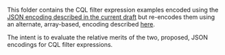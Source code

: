 This folder contains the CQL filter expression examples encoded using the [JSON encoding described in the current draft](https://docs.ogc.org/DRAFTS/19-079r1.html#cql2-json) but re-encodes them using an alternate, array-based, encoding described [here](https://github.com/tschaub/ogcapi-features/tree/json-array-expression/extensions/cql).

The intent is to evaluate the relative merits of the two, proposed, JSON encodings for CQL filter expressions.
